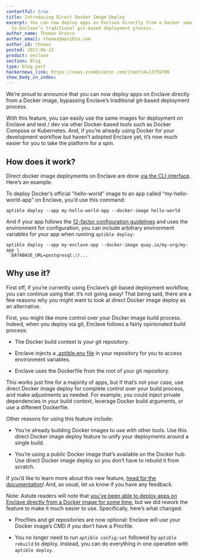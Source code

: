 ```yaml
---
contentful: true
title: Introducing Direct Docker Image Deploy
excerpt: You can now deploy apps on Enclave directly from a Docker image in addition
  to Enclave’s traditional git-based deployment process.
author_name: Thomas Orozco
author_email: thomas@aptible.com
author_id: thomas
posted: 2017-06-13
product: enclave
section: Blog
type: blog post
hackernews_link: https://news.ycombinator.com/item?id=13759706
show_body_in_index:
---
```


We’re proud to announce that you can now deploy apps on Enclave directly from a Docker image, bypassing Enclave’s traditional git-based deployment process.

With this feature, you can easily use the same images for deployment on Enclave and test / dev via other Docker-based tools such as Docker Compose or Kubernetes. And, if you’re already using Docker for your development workflow but haven’t adopted Enclave yet, it’s now much easier for you to take the platform for a spin.

## How does it work?

Direct docker image deployments on Enclave are done [via the CLI interface][0]. Here’s an example.

To deploy Docker’s official "hello-world" image to an app called “my-hello-world-app” on Enclave, you’d use this command:

    aptible deploy --app my-hello-world-app --docker-image hello-world

And if your app follows the <a href="https://12factor.net/config" target="_blank">
12-factor configuration guidelines</a> and uses the environment for configuration, you can include arbitrary environment variables for your app when running `aptible deploy`:

`aptible deploy --app my-enclave-app --docker-image quay.io/my-org/my-app \`
<br>
`  DATABASE_URL=postgresql://...`

## Why use it?

First off, if you’re currently using Enclave’s git-based deployment workflow, you can continue using that: it’s not going away! That being said, there are a few reasons why you might want to look at direct Docker image deploy as an alternative.

First, you might like more control over your Docker image build process. Indeed, when you deploy via git, Enclave follows a fairly opinionated build process:

  * The Docker build context is your git repository.

  * Enclave injects a [.aptible.env file][2] in your repository for you to access environment variables.

  * Enclave uses the Dockerfile from the root of your git repository.

This works just fine for a majority of apps, but if that’s not your case, use direct Docker image deploy for complete control over your build process, and make adjustments as needed. For example, you could inject private dependencies in your build context, leverage Docker build arguments, or use a different Dockerfile.

Other reasons for using this feature include:

  * You’re already building Docker images to use with other tools. Use this direct Docker image deploy feature to unify your deployments around a single build.

  * You’re using a public Docker image that’s available on the Docker hub. Use direct Docker image deploy so you don’t have to rebuild it from scratch.

If you’d like to learn more about this new feature, [head for the documentation][3]! And, as usual, let us know if you have any feedback.

Note: Astute readers will note that [you’ve been able to deploy apps on Enclave directly from a Docker image for some time][4], but we did rework the feature to make it much easier to use. Specifically, here’s what changed:

  * Procfiles and git repositories are now optional: Enclave will use your Docker image’s CMD if you don’t have a Procfile.

  * You no longer need to run `aptible config:set` followed by `aptible rebuild` to deploy. Instead, you can do everything in one operation with `aptible deploy`.

  [0]: https://www.aptible.com/support/toolbelt/
  [2]: https://www.aptible.com/support/topics/enclave/how-to-access-environment-variables-inside-dockerfile/
  [3]: https://www.aptible.com/support/topics/enclave/direct-docker-image-deploy/
  [4]: https://www.aptible.com/blog/deploy-private-images/
